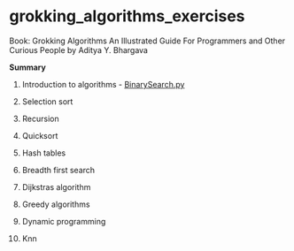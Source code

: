 # grokking_algorithms_exercises

Book: Grokking Algorithms An Illustrated Guide For Programmers and Other Curious People by Aditya Y. Bhargava

**Summary**

1. Introduction to algorithms - [BinarySearch.py](https://github.com/deborafaria01/grokking_algorithms_exercises/blob/main/BinarySearch.py)

2. Selection sort

3. Recursion

4. Quicksort

5. Hash tables

6. Breadth first search

7. Dijkstras algorithm

8. Greedy algorithms

9. Dynamic programming

10. Knn
